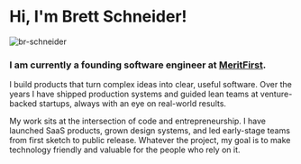 <h1 >Hi, I'm Brett Schneider!</h1>
<p align="left">
  <img src="https://komarev.com/ghpvc/?username=br-schneider&label=Profile%20views&color=0e75b6&style=flat" alt="br-schneider"/> 
</p>
<h3 >I am currently a founding software engineer at <a href="https://www.meritfirst.us">MeritFirst</a>.</h3>
<p >
I build products that turn complex ideas into clear, useful software. Over the years I have shipped production systems and guided lean teams at venture-backed startups, always with an eye on real-world results.

My work sits at the intersection of code and entrepreneurship. I have launched SaaS products, grown design systems, and led early-stage teams from first sketch to public release. Whatever the project, my goal is to make technology friendly and valuable for the people who rely on it.
</p>
